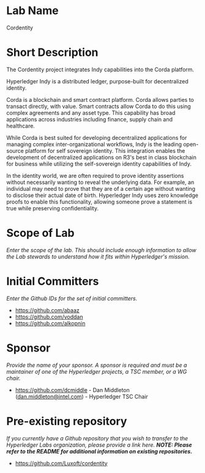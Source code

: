# Lab Name
Cordentity

# Short Description
The Cordentity project integrates Indy capabilities into the Corda platform.

Hyperledger Indy is a distributed ledger, purpose-built for decentralized identity.

Corda is a blockchain and smart contract platform. Corda allows parties to transact directly, with value. Smart contracts allow Corda to do this using complex agreements and any asset type. This capability has broad applications across industries including finance, supply chain and healthcare.

While Corda is best suited for developing decentralized applications for managing complex inter-organizational workflows, Indy is the leading open-source platform for self sovereign identity. This integration enables the development of decentralized applications on R3's best in class blockchain for business while utilizing the self-sovereign identity capabilities of Indy.

In the identity world, we are often required to prove identity assertions without necessarily wanting to reveal the underlying data. For example, an individual may need to prove that they are of a certain age without wanting to disclose their actual date of birth. Hyperledger Indy uses zero knowledge proofs to enable this functionality, allowing someone prove a statement is true while preserving confidentiality.

# Scope of Lab
_Enter the scope of the lab. This should include enough information to allow the Lab stewards to understand how it fits within Hyperledger's mission._

# Initial Committers
_Enter the Github IDs for the set of initial committers._
- https://github.com/abaaz
- https://github.com/voddan
- https://github.com/alkopnin

# Sponsor
_Provide the name of your sponsor. A sponsor is required and must be a maintainer of one of the Hyperledger projects, a TSC member, or a WG chair._
- https://github.com/dcmiddle - Dan Middleton (dan.middleton@intel.com) - Hyperledger TSC Chair

# Pre-existing repository
_If you currently have a Github repository that you wish to transfer to the Hyperledger Labs organization, please provide a link here. **NOTE: Please refer to the README for additional information on existing repositories.**_
- https://github.com/Luxoft/cordentity
